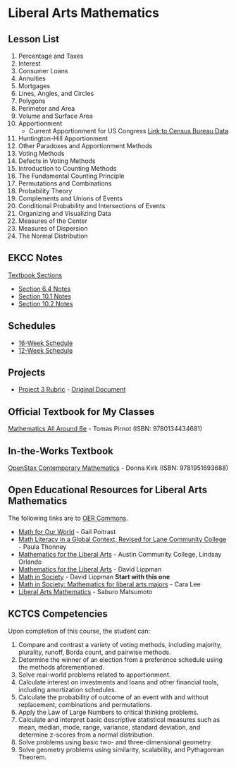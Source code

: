 # Liberal Arts Mathematics

## Lesson List
1.	Percentage and Taxes
2.	Interest
3.	Consumer Loans
4.	Annuities
5.	Mortgages
6.	Lines, Angles, and Circles
7.	Polygons
8.	Perimeter and Area
9.	Volume and Surface Area
10.	Apportionment
    * Current Apportionment for US Congress [Link to Census Bureau Data](https://www2.census.gov/programs-surveys/decennial/2020/data/apportionment/apportionment-2020-table01.pdf)
11.	Huntington-Hill Apportionment
12.	Other Paradoxes and Apportionment Methods
13.	Voting Methods
14.	Defects in Voting Methods
15.	Introduction to Counting Methods
16.	The Fundamental Counting Principle
17.	Permutations and Combinations
18.	Probability Theory
19.	Complements and Unions of Events
20.	Conditional Probability and Intersections of Events
21.	Organizing and Visualizing Data
22.	Measures of the Center
23.	Measures of Dispersion
24.	The Normal Distribution

## EKCC Notes

[Textbook Sections](./EKCC/TextbookSections.md)

* [Section 6.4 Notes](./EKCC/Section_6-4_Notes.md)
* [Section 10.1 Notes](./EKCC/Section_10-1_Notes.md)
* [Section 10.2 Notes](./EKCC/Section_10-2_Notes.md)
<!-- * [Section 10.4 Notes](./EKCC/Section_10-4_Notes.md) -->
<!-- * [Section 10.6 Notes](./EKCC/Section_10-6_Notes.md) -->
<!-- * [Section 10.7 Notes](./EKCC/Section_10-7_Notes.md) -->

## Schedules
* [16-Week Schedule](LibArts16Week.md)
* [12-Week Schedule](LibArts12Week.md)

## Projects
* [Project 3 Rubric](./project-3-rubric.pdf) - [Original Document](./project-3-rubric.odt)

## Official Textbook for My Classes
[Mathematics All Around 6e](https://www.pearson.com/us/higher-education/product/Pirnot-Mathematics-All-Around-6th-Edition/9780134434681.html) - Tomas Pirnot (ISBN: 9780134434681)

## In-the-Works Textbook
[OpenStax Contemporary Mathematics](https://openstax.org/books/contemporary-mathematics/pages/1-introduction) - Donna Kirk (ISBN: 9781951693688)

## Open Educational Resources for Liberal Arts Mathematics
The following links are to [OER Commons](https://www.oercommons.org).
*	[Math for Our World](https://www.oercommons.org/courses/math-for-our-world) - Gail Poitrast
*	[Math Literacy in a Global Context, Revised for Lane Community College](https://www.oercommons.org/courses/math-for-our-world/view) - Paula Thonney
*	[Mathematics for the Liberal Arts](https://www.oercommons.org/courses/mathematics-for-the-liberal-arts-2) - Austin Community College, Lindsay Orlando
*	[Mathematics for the Liberal Arts](https://www.oercommons.org/courses/mathematics-for-the-liberal-arts) - David Lippman
*	[Math in Society](https://www.oercommons.org/courses/math-in-society-2) - David Lippman  **Start with this one**
*	[Math in Society: Mathematics for liberal arts majors](https://www.oercommons.org/courses/math-in-society-mathematics-for-liberal-arts-majors) - Cara Lee
*	[Liberal Arts Mathematics](https://www.oercommons.org/courses/liberal-arts-mathematics-2) - Saburo Matsumoto

## KCTCS Competencies
Upon completion of this course, the student can:
1.	Compare and contrast a variety of voting methods, including majority, plurality, runoff, Borda count, and pairwise methods.
2.	Determine the winner of an election from a preference schedule using the methods aforementioned.
3.	Solve real-world problems related to apportionment.
4.	Calculate interest on investments and loans and other financial tools, including amortization schedules.
5.	Calculate the probability of outcome of an event with and without replacement, combinations and permutations.
6.	Apply the Law of Large Numbers to critical thinking problems.
7.	Calculate and interpret basic descriptive statistical measures such as mean, median, mode, range, variance, standard deviation, and determine z-scores from a normal distribution.
8.	Solve problems using basic two- and three-dimensional geometry.
9.	Solve geometry problems using similarity, scalability, and Pythagorean Theorem.
